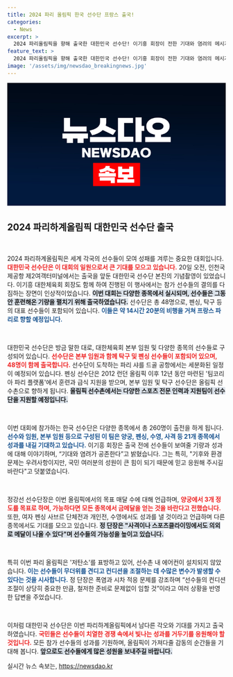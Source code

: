 ```yaml
---
title: 2024 파리 올림픽 한국 선수단 프랑스 출국!
categories:
  - News
excerpt: >
  2024 파리올림픽을 향해 출국한 대한민국 선수단! 이기흥 회장이 전한 기대와 염려의 메시지, 금메달 목표와 함께 무더위 속 전투 예고. 선수들의 사전훈련 캠프와 메달 소식은 기대감을 증폭시킨다. 
feature_text: >
  2024 파리올림픽을 향해 출국한 대한민국 선수단! 이기흥 회장이 전한 기대와 염려의 메시지, 금메달 목표와 함께 무더위 속 전투 예고. 선수들의 사전훈련 캠프와 메달 소식은 기대감을 증폭시킨다. 
image: '/assets/img/newsdao_breakingnews.jpg'
---
```


<p><img src="/assets/img/newsdao_breakingnews.jpg" alt="koreaapp 속보" /></p>

<h2 data-ke-size="size26">2024 파리하계올림픽 대한민국 선수단 출국</h2>

<p data-ke-size="size16">&nbsp;</p>

<p>2024 파리하계올림픽은 세계 각국의 선수들이 모여 성패를 겨루는 중요한 대회입니다. <b><span style="color: #ee2323;">대한민국 선수단은 이 대회의 일원으로서 큰 기대를 모으고 있습니다.</span></b> 20일 오전, 인천국제공항 제2여객터미널에서는 출국을 앞둔 대한민국 선수단 본진의 기념촬영이 있었습니다. 이기흥 대한체육회 회장도 함께 하여 진행된 이 행사에서는 참가 선수들의 결의를 다짐하는 장면이 인상적이었습니다. <b><span style="background-color: #21538527;">이번 대회는 다양한 종목에서 실시되며, 선수들은 그동안 훈련해온 기량을 펼치기 위해 출국하였습니다.</span></b> 선수단은 총 48명으로, 펜싱, 탁구 등의 대표 선수들이 포함되어 있습니다. <b><span style="color: #1a5490;">이들은 약 14시간 20분의 비행을 거쳐 프랑스 파리로 향할 예정입니다.</span></b></p>

<p data-ke-size="size16">&nbsp;</p>

<p>대한민국 선수단은 방금 말한 대로, 대한체육회 본부 임원 및 다양한 종목의 선수들로 구성되어 있습니다. <b><span style="color: #ee2323;">선수단은 본부 임원과 함께 탁구 및 펜싱 선수들이 포함되어 있으며, 48명이 함께 출국합니다.</span></b> 선수단이 도착하는 파리 샤를 드골 공항에서는 세분화된 일정이 예정되어 있습니다. 펜싱 선수단은 2012 런던 올림픽 이후 12년 동안 마련된 '팀코리아 파리 플랫폼'에서 훈련과 급식 지원을 받으며, 본부 임원 및 탁구 선수단은 올림픽 선수촌으로 향하게 됩니다. <b><span style="background-color: #21538527;">올림픽 선수촌에서는 다양한 스포츠 전문 인력과 지원팀이 선수단을 지원할 예정입니다.</span></b></p>

<p data-ke-size="size16">&nbsp;</p>

<p>이번 대회에 참가하는 한국 선수단은 다양한 종목에서 총 260명이 출전을 하게 됩니다. <b><span style="color: #1a5490;">선수와 임원, 본부 임원 등으로 구성된 이 팀은 양궁, 펜싱, 수영, 사격 등 21개 종목에서 성과를 내길 기대하고 있습니다.</span></b> 이기흥 회장은 출국 전에 선수들이 보여줄 기량과 성과에 대해 이야기하며, “기대와 염려가 공존한다”고 밝혔습니다. 그는 특히, "기후와 환경 문제는 우려사항이지만, 국민 여러분의 성원이 큰 힘이 되기 때문에 믿고 응원해 주시길 바란다"고 덧붙였습니다. </p>

<p data-ke-size="size16">&nbsp;</p>

<p>정강선 선수단장은 이번 올림픽에서의 목표 매달 수에 대해 언급하며, <b><span style="color: #ee2323;">양궁에서 3개 정도를 목표로 하며, 가능하다면 모든 종목에서 금메달을 얻는 것을 바란다고 전했습니다.</span></b> 또한, 여자 펜싱 사브르 단체전과 개인전, 수영에서도 성과를 낼 것이라고 언급하며 다른 종목에서도 기대를 모으고 있습니다. <b><span style="background-color: #21538527;">정 단장은 "사격이나 스포츠클라이밍에서도 의외로 메달이 나올 수 있다"며 선수들의 가능성을 높이고 있습니다.</span></b></p>

<p data-ke-size="size16">&nbsp;</p>

<p>특히 이번 파리 올림픽은 '저탄소'를 표방하고 있어, 선수촌 내 에어컨이 설치되지 않았습니다. <b><span style="color: #1a5490;">이는 선수들이 무더위를 견디고 컨디션을 조절하는 데 수많은 변수가 발생할 수 있다는 것을 시사합니다.</span></b> 정 단장은 폭염과 시차 적응 문제를 강조하며 “선수들의 컨디션 조절이 상당히 중요한 만큼, 철저한 준비로 문제없이 임할 것”이라고 여러 상황을 반영한 답변을 주었습니다. </p>

<p data-ke-size="size16">&nbsp;</p>

<p>이처럼 대한민국 선수단은 이번 파리하계올림픽에서 남다른 각오와 기대를 가지고 출국하였습니다. <b><span style="color: #ee2323;">국민들은 선수들이 치열한 경쟁 속에서 빛나는 성과를 거두기를 응원해야 할 것입니다.</span></b> 모든 참가 선수들의 성과를 기원하며, 올림픽이 가져다줄 감동의 순간들을 기대해 봅니다. <b><span style="background-color: #21538527;">앞으로도 선수들에게 많은 성원을 보내주길 바랍니다.</span></b></p>
실시간 뉴스 속보는, <a href="https://newsdao.kr" rel="dofollow">https://newsdao.kr</a>


